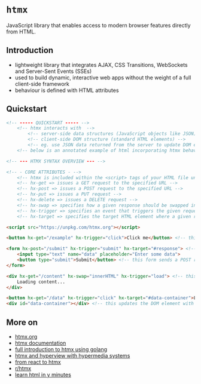 # `htmx`

JavaScript library that enables access to modern browser features directly from HTML.

## Introduction

* lightweight library that integrates AJAX, CSS Transitions, WebSockets and Server-Sent Events (SSEs)
* used to build dynamic, interactive web apps without the weight of a full client-side framework
* behaviour is defined with HTML attributes

## Quickstart

```html
<!-- ----- QUICKSTART ----- -->
    <!-- htmx interacts with  -->
        <!-- server-side data structures (JavaScript objects like JSON) --> 
        <!-- client-side DOM structure (standard HTML elements) -->
        <!-- eg. use JSON data returned from the server to update DOM elements -->
    <!-- below is an annotated example of html incorporating htmx behaviours -->

<!-- --- HTMX SYNTAX OVERVIEW --- -->

<!-- - CORE ATTRIBUTES - -->
    <!-- htmx is included within the <script> tags of your HTML file under the specified src attribute -->
    <!-- hx-get => issues a GET request to the specified URL -->
    <!-- hx-post => issues a POST request to the specified URL -->
    <!-- hx-put => issues a PUT request -->
    <!-- hx-delete => issues a DELETE request -->
    <!-- hx-swap => specifies how a given response should be swapped into the DOM to replace an existing DOM element -->
    <!-- hx-trigger => specifies an event that triggers the given request -->
    <!-- hx-target => specifies the target HTML element where a given response should be assigned -->

<script src="https://unpkg.com/htmx.org"></script>

<button hx-get="/example" hx-trigger="click">Click me</button> <!-- this button sends a GET request when clicked -->

<form hx-post="/submit" hx-trigger="submit" hx-target="#response"> <!-- the hx-target attribute specifies the response will be placed in the HTML element with id="response" -->
    <input type="text" name="data" placeholder="Enter some data">
    <button type="submit">Submit</button> <!-- this form sends a POST request when submitted -->
</form>

<div hx-get="/content" hx-swap="innerHTML" hx-trigger="load"> <!-- this div swaps its content with the response from a GET request -->
    Loading content...
</div>

<button hx-get="/data" hx-trigger="click" hx-target="#data-container">Load Data</button>
<div id="data-container"></div> <!-- this updates the DOM element with id="data-container" using JSON data from the server -->
```

## More on

* [htmx.org](https://htmx.org/)
* [htmx documentation](https://htmx.org/docs/)
* [full introduction to htmx using golang](https://youtu.be/x7v6SNIgJpE?si=QCnZhdS9RhaC1612)
* [htmx and hyperview with hypermedia systems](https://hypermedia.systems/)
* [from react to htmx](https://youtu.be/wIzwyyHolRs?si=InF9hOtViCNj0Z9K)
* [r/htmx](https://www.reddit.com/r/htmx/)
* [learn html in y minutes](https://learnxinyminutes.com/docs/html/)
